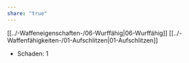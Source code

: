 ```yaml
---
share: "true"
---
```

[[../-Waffeneigenschaften-/06-Wurffähig|06-Wurffähig]] [[../-Waffenfähigkeiten-/01-Aufschlitzen|01-Aufschlitzen]]  
  
- Schaden: 1